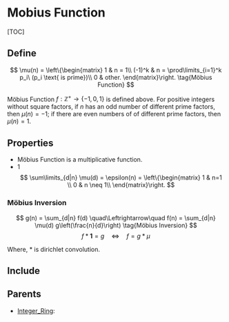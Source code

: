 # Mobius Function

[TOC]

## Define

$$
\mu(n) = \left\{\begin{matrix}
  1 & n = 1\\
  (-1)^k & n = \prod\limits_{i=1}^k p_i\ (p_i \text{ is prime})\\
  0 & other.
\end{matrix}\right.  \tag{Möbius Function}
$$

Möbius Function $f: \mathbb Z^+ \to \{-1, 0, 1\}$ is defined above. For positive integers without square factors, if $n$ has an odd number of different prime factors, then $\mu(n) = -1$; if there are even numbers of of different prime factors, then $\mu(n)=1$.

## Properties

- Möbius Function is a multiplicative function.
- 1
  $$
  \sum\limits_{d|n} \mu(d) = \epsilon(n) = \left\{\begin{matrix}
    1 & n=1 \\
    0 & n \neq 1\\
  \end{matrix}\right.
  $$

### Möbius Inversion 

$$
g(n) = \sum_{d|n} f(d) \quad\Leftrightarrow\quad f(n) = \sum_{d|n} \mu(d) g\left(\frac{n}{d}\right)  \tag{Möbius Inversion}
$$
$$
f * \boldsymbol 1 = g  \quad\Leftrightarrow\quad f = g * \mu
$$

Where, $*$ is dirichlet convolution.

## Include

## Parents

- [Integer_Ring](./Integer_Ring.md): 

